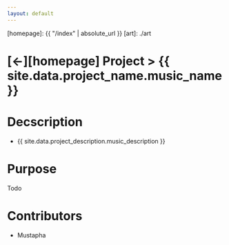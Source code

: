 ```yaml
---
layout: default
---
```



[//]: #(Reference)
[homepage]:   {{ "/index" | absolute_url }}
[art]:        ./art

# [&larr;][homepage] Project > {{ site.data.project_name.music_name }}
# Decscription
- {{ site.data.project_description.music_description }}

# Purpose
Todo


# Contributors
- Mustapha

